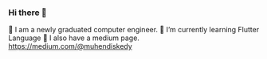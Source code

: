 ### Hi there 👋
🔭 I am a newly graduated computer engineer.
🌱 I’m currently learning Flutter Language
🌱 I also have a medium page. https://medium.com/@muhendiskedy
